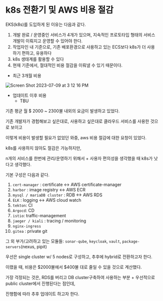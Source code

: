 # k8s 전환기 및 AWS 비용 절감



EKS(k8s)를 도입하게 된 이유는 다음과 같다.

1. 개발 완료 / 운영중인 서비스가 4개가 있으며, 지속적인 프로토타입 형태의 서비스 개발이 이뤄지고 운영할 수 있어야 한다.
1. 작업자인 내 기준으로, 기존 배포환경으로 사용하고 있는 ECS보다 k8s가 더 사용하기 편하고, 유용하다
1. k8s 생태계를 활용할 수 있다
1. 현재 기준에서, 절대적인 비용 절감을 이뤄낼 수 있기 때문이다.

- 최근 3개월 비용 

![Screen Shot 2023-07-09 at 3 12 16 PM](https://github.com/S-hayeon/archive/assets/25574165/9ee4dda1-a9e5-4081-95d6-62deea66a7e3)

- 업데이트 이후 비용
  - TBU

기존 평균 월 $ 2000 ~ 2300불 내외의 요금이 발생하고 있었다.

기존 개발자가 경험해보고 싶은대로, 사용하고 싶은대로 클라우드 서비스를 사용한 것으로 보이고

이렇게 비용이 발생할 필요가 없었던 와중, aws 비용 절감에 대한 요청이 있었다.

k8s를 사용하지 않아도 절감은 가능하지만, 

n개의 서비스를 한번에 관리/운영하기 위해서 + 사용자 편의성을 생각했을 때 k8s가 낫다고 생각했다.



기본 구성은 다음과 같다.

1. `cert-manager` : certificate <-> AWS certificate-manager
2. `harbor` : image registry  <-> AWS ECR
3. `mysql / mariaDB cluster` : RDB  <-> AWS RDS
4. `ELK` : logging <-> AWS cloud watch
5. `tekton`: CI
6. `Argocd`: CD
7. `istio`: traffic-management
8. `jaeger / kiali` : tracing / monitoring
9. `nginx-ingress`
10. `gitea` : private git

그 외 부가/고려하고 있는  모듈들: `sonar-qube`, `keycloak`, `vault`, `package-servers`(nexus, pipit)

우선은 single cluster w/ 5 nodes로 구성하고, 추후에 hybrid로 전환하고자 한다.

이랬을 때, 비용은 $2000불에서 $400불 대로 줄일 수 있을 것으로 계산했다.

가장 걱정되는 것은, RDS를 버리고 DB cluster구축하여 사용하는 부분 + 우선적으로 public cluster에서 진행된다는 점인데,

진행함에 따라 추후 업데이트 하고자 한다.





